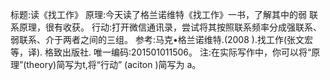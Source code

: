 标题:读《找工作》
原理:今天读了格兰诺维特《找工作》一书，了解其中的弱
联系原理，很有收获。
行动:打开微信通讯录，尝试将其按照联系频率分成强联系、
弱联系、介于两者之间的三组。
参考:马克•格兰诺维特.(2008 ).找工作(张文宏等，译).
格致出版社.
唯一编码:201501011506。
注:在实际写作中，你可以将“原理”(theory)简写为t,将“行动”
(aciton )简写为 a。